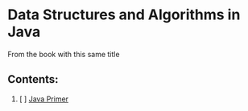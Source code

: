 # Data Structures and Algorithms in Java
From the book with this same title

## Contents:
1. [ ] [Java Primer](./chapter1)